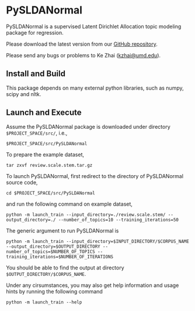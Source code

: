 PySLDANormal
==========

PySLDANormal is a supervised Latent Dirichlet Allocation topic modeling package for regression.

Please download the latest version from our [GitHub repository](https://github.com/kzhai/PySLDANormal).

Please send any bugs or problems to Ke Zhai (kzhai@umd.edu).

Install and Build
----------

This package depends on many external python libraries, such as numpy, scipy and nltk.

Launch and Execute
----------

Assume the PySLDANormal package is downloaded under directory ```$PROJECT_SPACE/src/```, i.e., 

	$PROJECT_SPACE/src/PySLDANormal

To prepare the example dataset,

	tar zxvf review.scale.stem.tar.gz

To launch PySLDANormal, first redirect to the directory of PySLDANormal source code,

	cd $PROJECT_SPACE/src/PySLDANormal

and run the following command on example dataset,

	python -m launch_train --input_directory=./review.scale.stem/ --output_directory=./ --number_of_topics=10 --training_iterations=50
	
The generic argument to run PySLDANormal is

	python -m launch_train --input_directory=$INPUT_DIRECTORY/$CORPUS_NAME --output_directory=$OUTPUT_DIRECTORY --number_of_topics=$NUMBER_OF_TOPICS --training_iterations=$NUMBER_OF_ITERATIONS

You should be able to find the output at directory ```$OUTPUT_DIRECTORY/$CORPUS_NAME```.

Under any cirsumstances, you may also get help information and usage hints by running the following command

	python -m launch_train --help
